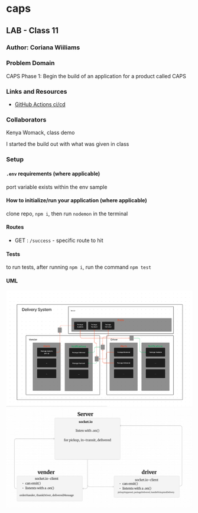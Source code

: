 # caps

## LAB - Class 11

### Author: Coriana Wiiliams

### Problem Domain

CAPS Phase 1: Begin the build of an application for a product called CAPS

### Links and Resources

- [GitHub Actions ci/cd](https://github.com/Coriana1/caps/actions)

### Collaborators

Kenya Womack, class demo

I started the build out with what was given in class 

### Setup

#### `.env` requirements (where applicable)

port variable exists within the env sample


#### How to initialize/run your application (where applicable)

clone repo, `npm i`, then run `nodemon` in the terminal

#### Routes

- GET : `/success` - specific route to hit

#### Tests

to run tests, after running `npm i`, run the command `npm test`

#### UML

![lab11UML image](capsUML.png)
![lab12UML image](socketio.png)